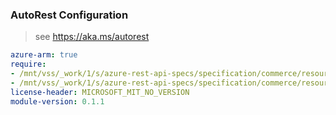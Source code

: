 ### AutoRest Configuration

> see https://aka.ms/autorest

``` yaml
azure-arm: true
require:
- /mnt/vss/_work/1/s/azure-rest-api-specs/specification/commerce/resource-manager/readme.md
- /mnt/vss/_work/1/s/azure-rest-api-specs/specification/commerce/resource-manager/readme.go.md
license-header: MICROSOFT_MIT_NO_VERSION
module-version: 0.1.1

```